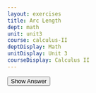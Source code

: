 ```yaml
---
layout: exercises
title: Arc Length
dept: math
unit: unit3
course: calculus-II
deptDisplay: Math
unitDisplay: Unit 3
courseDisplay: Calculus II
---
```


<div class="answerBox">
<button onclick="myFunction('answer1')" class="answerButton">Show Answer</button>
<div  id="answer1" class="answer" >
